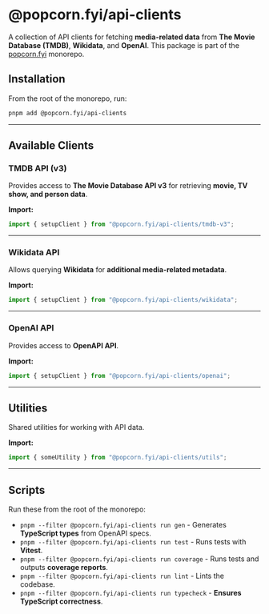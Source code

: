 # **@popcorn.fyi/api-clients**

A collection of API clients for fetching **media-related data** from **The Movie Database (TMDB)**, **Wikidata**, and **OpenAI**. This package is part of the [popcorn.fyi](https://popcornfyi.vercel.app) monorepo.

## **Installation**

From the root of the monorepo, run:

```bash
pnpm add @popcorn.fyi/api-clients
```

---

## **Available Clients**

### **TMDB API (v3)**

Provides access to **The Movie Database API v3** for retrieving **movie, TV show, and person data**.

**Import:**

```ts
import { setupClient } from "@popcorn.fyi/api-clients/tmdb-v3";
```

---

### **Wikidata API**

Allows querying **Wikidata** for **additional media-related metadata**.

**Import:**

```ts
import { setupClient } from "@popcorn.fyi/api-clients/wikidata";
```

---

### **OpenAI API**

Provides access to **OpenAPI API**.

**Import:**

```ts
import { setupClient } from "@popcorn.fyi/api-clients/openai";
```

---

## **Utilities**

Shared utilities for working with API data.

**Import:**

```ts
import { someUtility } from "@popcorn.fyi/api-clients/utils";
```

---

## **Scripts**

Run these from the root of the monorepo:

- `pnpm --filter @popcorn.fyi/api-clients run gen` - Generates **TypeScript types** from OpenAPI specs.
- `pnpm --filter @popcorn.fyi/api-clients run test` - Runs tests with **Vitest**.
- `pnpm --filter @popcorn.fyi/api-clients run coverage` - Runs tests and outputs **coverage reports**.
- `pnpm --filter @popcorn.fyi/api-clients run lint` - Lints the codebase.
- `pnpm --filter @popcorn.fyi/api-clients run typecheck` - **Ensures TypeScript correctness**.
